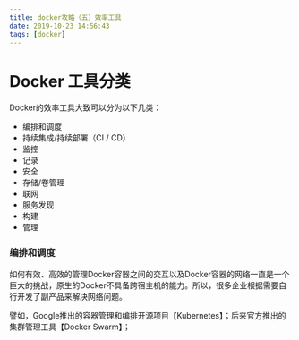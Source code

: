 ```yaml
---
title: docker攻略（五）效率工具
date: 2019-10-23 14:56:43
tags: [docker]
---
```





# Docker 工具分类
Docker的效率工具大致可以分为以下几类：
+	编排和调度
+	持续集成/持续部署（CI / CD）
+	监控
+	记录
+	安全
+	存储/卷管理
+	联网
+	服务发现
+	构建
+	管理

### 编排和调度

如何有效、高效的管理Docker容器之间的交互以及Docker容器的网络一直是一个巨大的挑战，原生的Docker不具备跨宿主机的能力。所以，很多企业根据需要自行开发了副产品来解决网络问题。

譬如，Google推出的容器管理和编排开源项目【Kubernetes】；后来官方推出的集群管理工具【Docker Swarm】；

